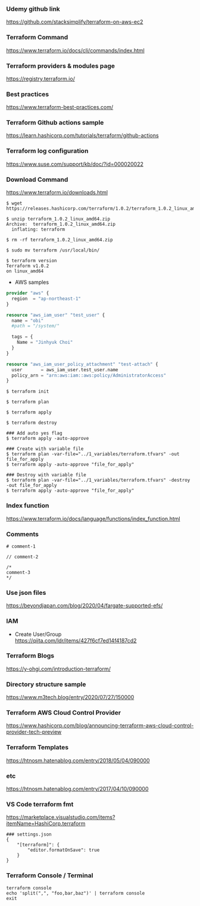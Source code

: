 ### Udemy github link
https://github.com/stacksimplify/terraform-on-aws-ec2

### Terraform Command
https://www.terraform.io/docs/cli/commands/index.html

### Terraform providers & modules page
https://registry.terraform.io/

### Best practices
https://www.terraform-best-practices.com/

### Terraform Github actions sample
https://learn.hashicorp.com/tutorials/terraform/github-actions

### Terraform log configuration
https://www.suse.com/support/kb/doc/?id=000020022

### Download Command
https://www.terraform.io/downloads.html

~~~
$ wget https://releases.hashicorp.com/terraform/1.0.2/terraform_1.0.2_linux_amd64.zip

$ unzip terraform_1.0.2_linux_amd64.zip
Archive:  terraform_1.0.2_linux_amd64.zip
  inflating: terraform               

$ rm -rf terraform_1.0.2_linux_amd64.zip

$ sudo mv terraform /usr/local/bin/

$ terraform version
Terraform v1.0.2
on linux_amd64

~~~

 - AWS samples
~~~tf
provider "aws" {
  region  = "ap-northeast-1"
}

resource "aws_iam_user" "test_user" {
  name = "obi"
  #path = "/system/"

  tags = {
    Name = "Jinhyuk Choi"
  }
}

resource "aws_iam_user_policy_attachment" "test-attach" {
  user       = aws_iam_user.test_user.name
  policy_arn = "arn:aws:iam::aws:policy/AdministratorAccess"
}
~~~

~~~
$ terraform init

$ terraform plan

$ terraform apply

$ terraform destroy

### Add auto yes flag
$ terraform apply -auto-approve

### Create with variable file
$ terraform plan -var-file="../1_variables/terraform.tfvars" -out file_for_apply
$ terraform apply -auto-approve "file_for_apply"

### Destroy with variable file
$ terraform plan -var-file="../1_variables/terraform.tfvars" -destroy -out file_for_apply
$ terraform apply -auto-approve "file_for_apply"
~~~

### Index function
https://www.terraform.io/docs/language/functions/index_function.html

### Comments

~~~
# comment-1

// comment-2

/*
comment-3
*/
~~~

### Use json files
https://beyondjapan.com/blog/2020/04/fargate-supported-efs/

### IAM
- Create User/Group<br>
https://qiita.com/ldr/items/427f6cf7ed14f4187cd2

### Terraform Blogs
https://y-ohgi.com/introduction-terraform/<br>

### Directory structure sample
https://www.m3tech.blog/entry/2020/07/27/150000

### Terraform AWS Cloud Control Provider
https://www.hashicorp.com/blog/announcing-terraform-aws-cloud-control-provider-tech-preview

### Terraform Templates
https://htnosm.hatenablog.com/entry/2018/05/04/090000

### etc
https://htnosm.hatenablog.com/entry/2017/04/10/090000

### VS Code terraform fmt
https://marketplace.visualstudio.com/items?itemName=HashiCorp.terraform<br>

~~~
### settings.json
{
    "[terraform]": {
        "editor.formatOnSave": true
    }
}
~~~

### Terraform Console / Terminal

~~~
terraform console
echo 'split(",", "foo,bar,baz")' | terraform console
exit
~~~
